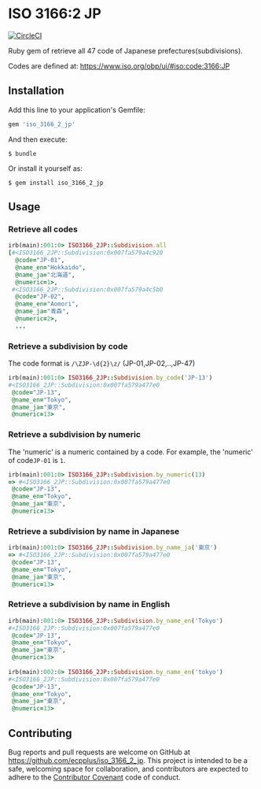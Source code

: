 # ISO 3166:2 JP

[![CircleCI](https://circleci.com/gh/ecpplus/iso3166_2_jp.svg?style=svg)](https://circleci.com/gh/ecpplus/iso3166_2_jp)

Ruby gem of retrieve all 47 code of Japanese prefectures(subdivisions).

Codes are defined at: https://www.iso.org/obp/ui/#iso:code:3166:JP


## Installation

Add this line to your application's Gemfile:

```ruby
gem 'iso_3166_2_jp'
```

And then execute:

    $ bundle

Or install it yourself as:

    $ gem install iso_3166_2_jp

## Usage

### Retrieve all codes
```ruby
irb(main):001:0> ISO3166_2JP::Subdivision.all
[#<ISO3166_2JP::Subdivision:0x007fa579a4c920
  @code="JP-01",
  @name_en="Hokkaido",
  @name_ja="北海道",
  @numeric=1>,
 #<ISO3166_2JP::Subdivision:0x007fa579a4c5b0
  @code="JP-02",
  @name_en="Aomori",
  @name_ja="青森",
  @numeric=2>,
  ...
```

### Retrieve a subdivision by code
The code format is `/\ZJP-\d{2}\z/` (JP-01,JP-02,..,JP-47)

```ruby
irb(main):001:0> ISO3166_2JP::Subdivision.by_code('JP-13')
#<ISO3166_2JP::Subdivision:0x007fa579a477e0
 @code="JP-13",
 @name_en="Tokyo",
 @name_ja="東京",
 @numeric=13>
```

### Retrieve a subdivision by numeric
The 'numeric' is a numeric contained by a code.
For example, the 'numeric' of code`JP-01` is `1`.

```ruby
irb(main):001:0> ISO3166_2JP::Subdivision.by_numeric(13)
=> #<ISO3166_2JP::Subdivision:0x007fa579a477e0
 @code="JP-13",
 @name_en="Tokyo",
 @name_ja="東京",
 @numeric=13>
 ```

### Retrieve a subdivision by name in Japanese

```ruby
irb(main):001:0> ISO3166_2JP::Subdivision.by_name_ja('東京')
=> #<ISO3166_2JP::Subdivision:0x007fa579a477e0
 @code="JP-13",
 @name_en="Tokyo",
 @name_ja="東京",
 @numeric=13>
```

### Retrieve a subdivision by name in English

```ruby
irb(main):001:0> ISO3166_2JP::Subdivision.by_name_en('Tokyo')
#<ISO3166_2JP::Subdivision:0x007fa579a477e0
 @code="JP-13",
 @name_en="Tokyo",
 @name_ja="東京",
 @numeric=13>
 
irb(main):002:0> ISO3166_2JP::Subdivision.by_name_en('tokyo')
#<ISO3166_2JP::Subdivision:0x007fa579a477e0
 @code="JP-13",
 @name_en="Tokyo",
 @name_ja="東京",
 @numeric=13>
```

## Contributing

Bug reports and pull requests are welcome on GitHub at https://github.com/ecpplus/iso_3166_2_jp. This project is intended to be a safe, welcoming space for collaboration, and contributors are expected to adhere to the [Contributor Covenant](http://contributor-covenant.org) code of conduct.

